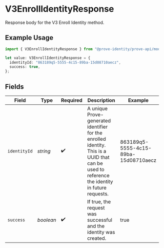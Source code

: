 # V3EnrollIdentityResponse

Response body for the V3 Enroll Identity method.

## Example Usage

```typescript
import { V3EnrollIdentityResponse } from "@prove-identity/prove-api/models/components";

let value: V3EnrollIdentityResponse = {
  identityId: "863189q5-5555-4c15-89ba-15d08710aecz",
  success: true,
};
```

## Fields

| Field                                                                                                                                        | Type                                                                                                                                         | Required                                                                                                                                     | Description                                                                                                                                  | Example                                                                                                                                      |
| -------------------------------------------------------------------------------------------------------------------------------------------- | -------------------------------------------------------------------------------------------------------------------------------------------- | -------------------------------------------------------------------------------------------------------------------------------------------- | -------------------------------------------------------------------------------------------------------------------------------------------- | -------------------------------------------------------------------------------------------------------------------------------------------- |
| `identityId`                                                                                                                                 | *string*                                                                                                                                     | :heavy_check_mark:                                                                                                                           | A unique Prove-generated identifier for the enrolled identity. This is a UUID that can be used to reference the identity in future requests. | 863189q5-5555-4c15-89ba-15d08710aecz                                                                                                         |
| `success`                                                                                                                                    | *boolean*                                                                                                                                    | :heavy_check_mark:                                                                                                                           | If true, the request was successful and the identity was created.                                                                            | true                                                                                                                                         |